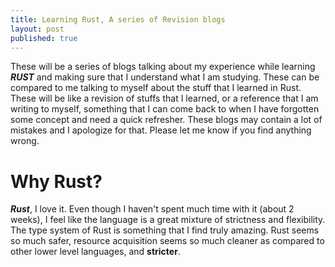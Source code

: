```yaml
---
title: Learning Rust, A series of Revision blogs
layout: post
published: true
---
```


These will be a  series of blogs talking about my experience while learning ***RUST*** and making sure that I understand what I am studying. These can be compared to me talking to myself about the stuff that I learned in Rust. These will be like a revision of stuffs that I learned, or a reference that I am writing to myself, something that I can come back to when I have forgotten some concept and need a quick refresher. These blogs may contain a lot of mistakes and I apologize for that. Please let me know if you find anything wrong.

# Why Rust?

***Rust***, I love it. Even though I haven't spent much time with it (about 2 weeks), I feel like the language is a great mixture of strictness and flexibility.  The type system of Rust is something that I find truly amazing. Rust seems so much safer, resource acquisition seems so much cleaner as compared to other lower level languages, and **stricter**.
